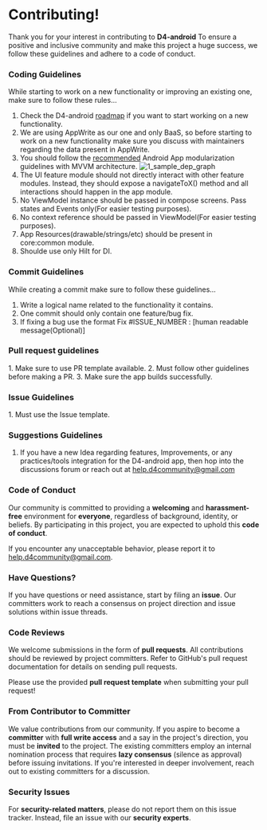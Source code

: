 
<h1>Contributing!</h1>

Thank you for your interest in contributing to **D4-android** To ensure a positive and inclusive community and make this project a huge success, we follow these guidelines and adhere to a code of conduct.

<h3>Coding Guidelines</h3>

While starting to work on a new functionality or improving an existing one, make sure to follow these rules...
1. Check the D4-android [roadmap](https://docs.google.com/spreadsheets/d/1uD93oYKea3MFwNi3qm5N93Nz9slwvXI-Hta9WFbYSwk/edit?usp=sharing) if you want to start working on a new functionality.
2. We are using AppWrite as our one and only BaaS, so before starting to work on a new functionality make sure you discuss with maintainers regarding the data present in AppWrite.
3. You should follow the [recommended](https://developer.android.com/topic/modularization) Android App modularization guidelines with MVVM architecture.
![1_sample_dep_graph](https://github.com/D4Community/d4-android/assets/85388413/41079fed-cc97-43a8-82b5-754d131f7d53)
4. The UI feature module should not directly interact with other feature modules. Instead, they should expose a navigateToX() method and all interactions should happen in the app module.
5. No ViewModel instance should be passed in compose screens. Pass states and Events only(For easier testing purposes).
6. No context reference should be passed in ViewModel(For easier testing purposes).
7. App Resources(drawable/strings/etc) should be present in core:common module.
8. Shoulde use only Hilt for DI.

<h3>Commit Guidelines</h3>

While creating a commit make sure to follow these guidelines...
1. Write a logical name related to the functionality it contains.
2. One commit should only contain one feature/bug fix.
3. If fixing a bug use the format Fix #ISSUE_NUMBER : [human readable message(Optional)]

<h3>Pull request guidelines</h3>
1. Make sure to use PR template available.
2. Must follow other guidelines before making a PR.
3. Make sure the app builds successfully.

<h3>Issue Guidelines</h3>
1. Must use the Issue template.

<h3>Suggestions Guidelines</h3>

1. If you have a new Idea regarding features, Improvements, or any practices/tools integration for the D4-android app, then hop into the discussions forum or reach out at help.d4community@gmail.com

<h3>Code of Conduct</h3>

Our community is committed to providing a **welcoming** and **harassment-free** environment for **everyone**, regardless of background, identity, or beliefs. By participating in this project, you are expected to uphold this **code of conduct**.

If you encounter any unacceptable behavior, please report it to help.d4community@gmail.com.

<h3>Have Questions?</h3>

If you have questions or need assistance, start by filing an **issue**. Our committers work to reach a consensus on project direction and issue solutions within issue threads.

<h3>Code Reviews</h3>

We welcome submissions in the form of **pull requests**. All contributions should be reviewed by project committers. Refer to GitHub's pull request documentation for details on sending pull requests.

Please use the provided **pull request template** when submitting your pull request!

<h3>From Contributor to Committer</h3>

We value contributions from our community. If you aspire to become a **committer** with **full write access** and a say in the project's direction, you must be **invited** to the project. The existing committers employ an internal nomination process that requires **lazy consensus** (silence as approval) before issuing invitations. If you're interested in deeper involvement, reach out to existing committers for a discussion.

<h3>Security Issues</h3>

For **security-related matters**, please do not report them on this issue tracker. Instead, file an issue with our **security experts**.
